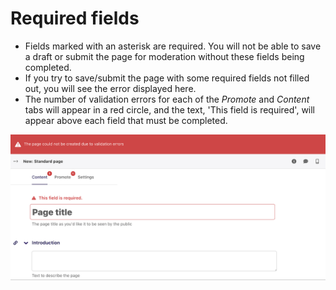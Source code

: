# Required fields

-   Fields marked with an asterisk are required. You will not be able to save a draft or submit the page for moderation without these fields being completed.
-   If you try to save/submit the page with some required fields not filled out, you will see the error displayed here.
-   The number of validation errors for each of the _Promote_ and _Content_ tabs will appear in a red circle, and the text, 'This field is required', will appear above each field that must be completed.

![](../../_static/images/screen23_validation_error.png)
